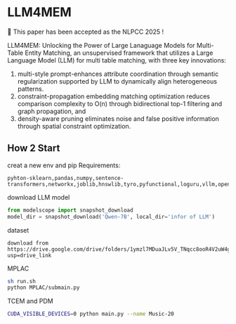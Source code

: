 
# LLM4MEM
🎉 This paper has been accepted as the NLPCC 2025 !

LLM4MEM: Unlocking the Power of Large Lanaguage Models for Multi-Table Entity Matching, an unsupervised framework that utilizes a Large Language Model (LLM) for multi table matching, with three key innovations: 
1) multi-style prompt-enhances attribute coordination through semantic regularization supported by LLM to dynamically align heterogeneous patterns.
2) constraint-propagation embedding matching optimization reduces comparison complexity to O(n) through bidirectional top-1 filtering and graph propagation, and 
3) density-aware pruning eliminates noise and false positive information through spatial constraint optimization.

## How 2 Start
creat a new env and pip Requirements:
```
pyhton-sklearn,pandas,numpy,sentence-transformers,networkx,joblib,hnswlib,tyro,pyfunctional,loguru,vllm,openAI,modelscope
```

download LLM model
```py
from modelscope import snapshot_download
model_dir = snapshot_download('Qwen-7B', local_dir='infor of LLM')
```
dataset
```
download from
https://drive.google.com/drive/folders/1ymzl7MDuaJLv5V_TNqcc8ooR4V2uW4g1?usp=drive_link
```
MPLAC
```sh
sh run.sh
python MPLAC/submain.py
```
TCEM and PDM
```bash
CUDA_VISIBLE_DEVICES=0 python main.py --name Music-20
```

